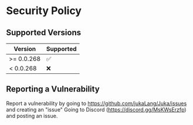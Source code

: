 # Security Policy

## Supported Versions


| Version | Supported          |
| ------- | ------------------ |
| >= 0.0.268   | :white_check_mark: |
| < 0.0.268   | :x:                |

## Reporting a Vulnerability

Report a vulnerability by going to https://github.com/jukaLang/Juka/issues and creating an "issue"
Going to Discord (https://discord.gg/MsKWsErzfp) and posting an issue.
